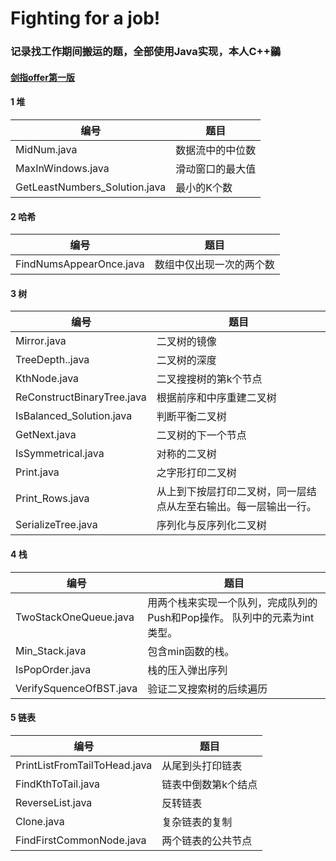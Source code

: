 # Fighting for a job!

### 记录找工作期间搬运的题，全部使用Java实现，本人C++鶸

#### [剑指offer第一版](https://www.nowcoder.com/ta/coding-interviews)

#### 1 堆

编号  | 题目 
---|---
MidNum.java | 数据流中的中位数
MaxInWindows.java | 滑动窗口的最大值
GetLeastNumbers_Solution.java  | 最小的K个数

#### 2 哈希

编号  | 题目 
---|---
FindNumsAppearOnce.java | 数组中仅出现一次的两个数

#### 3 树

编号  | 题目 
---|---
Mirror.java | 二叉树的镜像
TreeDepth..java | 二叉树的深度
KthNode.java | 二叉搜搜树的第k个节点
ReConstructBinaryTree.java | 根据前序和中序重建二叉树
IsBalanced_Solution.java | 判断平衡二叉树
GetNext.java | 二叉树的下一个节点
IsSymmetrical.java | 对称的二叉树
Print.java | 之字形打印二叉树
Print_Rows.java |从上到下按层打印二叉树，同一层结点从左至右输出。每一层输出一行。
SerializeTree.java |序列化与反序列化二叉树

#### 4 栈
编号  | 题目 
---|---
TwoStackOneQueue.java |用两个栈来实现一个队列，完成队列的Push和Pop操作。 队列中的元素为int类型。
Min_Stack.java |包含min函数的栈。
IsPopOrder.java |栈的压入弹出序列
VerifySquenceOfBST.java |验证二叉搜索树的后续遍历

#### 5 链表
编号  | 题目 
---|---
PrintListFromTailToHead.java |从尾到头打印链表
FindKthToTail.java |链表中倒数第k个结点
ReverseList.java |反转链表
Clone.java |复杂链表的复制
FindFirstCommonNode.java |两个链表的公共节点